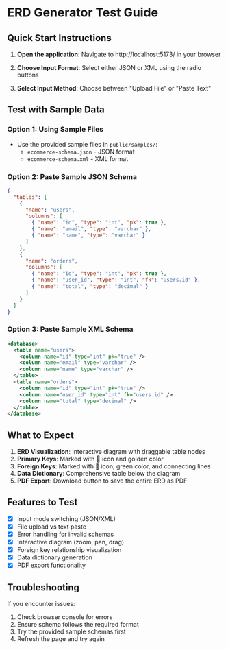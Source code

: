 # ERD Generator Test Guide

## Quick Start Instructions

1. **Open the application**: Navigate to http://localhost:5173/ in your browser

2. **Choose Input Format**: Select either JSON or XML using the radio buttons

3. **Select Input Method**: Choose between "Upload File" or "Paste Text"

## Test with Sample Data

### Option 1: Using Sample Files

- Use the provided sample files in `public/samples/`:
  - `ecommerce-schema.json` - JSON format
  - `ecommerce-schema.xml` - XML format

### Option 2: Paste Sample JSON Schema

```json
{
  "tables": [
    {
      "name": "users",
      "columns": [
        { "name": "id", "type": "int", "pk": true },
        { "name": "email", "type": "varchar" },
        { "name": "name", "type": "varchar" }
      ]
    },
    {
      "name": "orders",
      "columns": [
        { "name": "id", "type": "int", "pk": true },
        { "name": "user_id", "type": "int", "fk": "users.id" },
        { "name": "total", "type": "decimal" }
      ]
    }
  ]
}
```

### Option 3: Paste Sample XML Schema

```xml
<database>
  <table name="users">
    <column name="id" type="int" pk="true" />
    <column name="email" type="varchar" />
    <column name="name" type="varchar" />
  </table>
  <table name="orders">
    <column name="id" type="int" pk="true" />
    <column name="user_id" type="int" fk="users.id" />
    <column name="total" type="decimal" />
  </table>
</database>
```

## What to Expect

1. **ERD Visualization**: Interactive diagram with draggable table nodes
2. **Primary Keys**: Marked with 🔑 icon and golden color
3. **Foreign Keys**: Marked with 🔗 icon, green color, and connecting lines
4. **Data Dictionary**: Comprehensive table below the diagram
5. **PDF Export**: Download button to save the entire ERD as PDF

## Features to Test

- [x] Input mode switching (JSON/XML)
- [x] File upload vs text paste
- [x] Error handling for invalid schemas
- [x] Interactive diagram (zoom, pan, drag)
- [x] Foreign key relationship visualization
- [x] Data dictionary generation
- [x] PDF export functionality

## Troubleshooting

If you encounter issues:

1. Check browser console for errors
2. Ensure schema follows the required format
3. Try the provided sample schemas first
4. Refresh the page and try again
